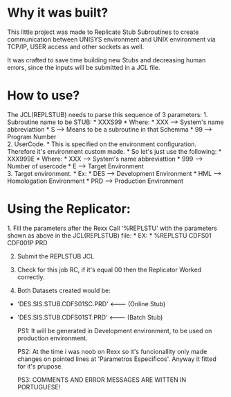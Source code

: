 

<h1>Why it was built?</h1>
                                                      
This little project was made to Replicate Stub Subroutines to create communication between UNISYS environment and UNIX environment via 
TCP/IP, USER access and other sockets as well.

It was crafted to save time building new Stubs and decreasing human errors, since the inputs will be submitted in a JCL file.
                                          
                                          
<h1>How to use?</h1>
The JCL(REPLSTUB) needs to parse this sequence of 3 parameters:
1. Subroutine name to be STUB:
*     XXXS99
*     Where:
*     XXX --> System's name abbreviattion
*     S   --> Means to be a subroutine in that Schemma
*     99  --> Program Number
<br>
2. UserCode.
*   This is specified on the environment configuration. Therefore it's environment custom made. 
*   So let's just use the following:
*     XXX999E
*     Where:
*       XXX --> System's name abbreviattion
*       999 --> Number of usercode
*       E   --> Target Environment
<br>
3. Target environment. 
*   Ex: 
*     DES --> Development Environment
*     HML --> Homologation Environment
*     PRD --> Production Environment
      
      
<h1>Using the Replicator:</h1>
1. Fill the parameters after the Rexx Call '%REPLSTU' with the parameters shown as above in the JCL(REPLSTUB) file:
* EX:
* %REPLSTU  CDFS01 CDF001P PRD
  
2. Submit the REPLSTUB JCL
  
3. Check for this job RC, if it's equal 00 then the Replicator Worked correctly. 
  
4. Both Datasets created would be:
* 'DES.SIS.STUB.CDFS01SC.PRD'   <--- (Online Stub)
* 'DES.SIS.STUB.CDFS01ST.PRD'   <--- (Batch Stub)
    
  PS1: It will be generated in Development environment, to be used on production environment.
  
  
  PS2: At the time i was noob on Rexx so it's funcionallity only made changes on pointed lines at 'Parametros Especificos'.
  Anyway it fitted for it's prupose.
  
  PS3: COMMENTS AND ERROR MESSAGES ARE WITTEN IN PORTUGUESE!
  
  
